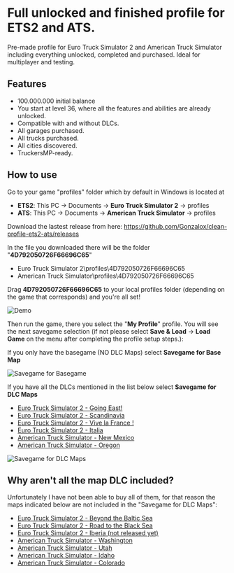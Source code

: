 # Full unlocked and finished profile for ETS2 and ATS.
Pre-made profile for Euro Truck Simulator 2 and American Truck Simulator including everything unlocked, completed and purchased. Ideal for multiplayer and testing.
## Features
* 100.000.000 initial balance
* You start at level 36, where all the features and abilities are already unlocked.
* Compatible with and without DLCs.
* All garages purchased.
* All trucks purchased.
* All cities discovered.
* TruckersMP-ready.
## How to use
Go to your game "profiles" folder which by default in Windows is located at
* **ETS2**:  This PC -> Documents -> **Euro Truck Simulator 2** -> profiles
* **ATS**: This PC -> Documents -> **American Truck Simulator** -> profiles

Download the lastest release from here: https://github.com/Gonzalox/clean-profile-ets2-ats/releases

In the file you downloaded there will be the folder "**4D792050726F66696C65**"
* Euro Truck Simulator 2\profiles\4D792050726F66696C65
* American Truck Simulator\profiles\4D792050726F66696C65

Drag **4D792050726F66696C65** to your local profiles folder (depending on the game that corresponds) and you're all set!

![Demo](https://i.imgur.com/mzIVuEa.gif)

Then run the game, there you select the "**My Profile**" profile. You will see the next savegame selection (if not please select **Save & Load** -> **Load Game** on the menu after completing the profile setup steps.):

If you only have the basegame (NO DLC Maps) select **Savegame for Base Map**

![Savegame for Basegame](https://i.imgur.com/mDjaEmT.png)

If you have all the DLCs mentioned in the list below select **Savegame for DLC Maps**

* [Euro Truck Simulator 2 - Going East!](https://store.steampowered.com/app/227310/Euro_Truck_Simulator_2__Going_East)
* [Euro Truck Simulator 2 - Scandinavia](https://store.steampowered.com/app/304212/Euro_Truck_Simulator_2__Scandinavia)
* [Euro Truck Simulator 2 - Vive la France !](https://store.steampowered.com/app/531130/Euro_Truck_Simulator_2__Vive_la_France)
* [Euro Truck Simulator 2 - Italia](https://store.steampowered.com/app/558244/Euro_Truck_Simulator_2__Italia)
* [American Truck Simulator - New Mexico](https://store.steampowered.com/app/684630/American_Truck_Simulator__New_Mexico)
* [American Truck Simulator - Oregon](https://store.steampowered.com/app/800370/American_Truck_Simulator__Oregon)

![Savegame for DLC Maps](https://i.imgur.com/NMoHpwQ.png)

## Why aren't all the map DLC included?
Unfortunately I have not been able to buy all of them, for that reason the maps indicated below are not included in the "Savegame for DLC Maps":
* [Euro Truck Simulator 2 - Beyond the Baltic Sea](https://store.steampowered.com/app/925580/Euro_Truck_Simulator_2__Beyond_the_Baltic_Sea)
* [Euro Truck Simulator 2 - Road to the Black Sea](https://store.steampowered.com/app/1056760/Euro_Truck_Simulator_2__Road_to_the_Black_Sea)
* [Euro Truck Simulator 2 - Iberia (not released yet)](https://store.steampowered.com/app/1209460/Euro_Truck_Simulator_2__Iberia)
* [American Truck Simulator - Washington](https://store.steampowered.com/app/1015160/American_Truck_Simulator__Washington)
* [American Truck Simulator - Utah](https://store.steampowered.com/app/1104880/American_Truck_Simulator__Utah)
* [American Truck Simulator - Idaho](https://store.steampowered.com/app/1209470/American_Truck_Simulator__Idaho)
* [American Truck Simulator - Colorado](https://store.steampowered.com/app/1209471/American_Truck_Simulator__Colorado)